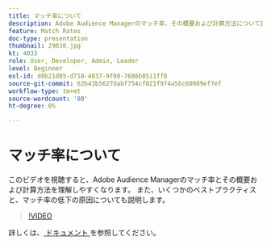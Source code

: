 ```yaml
---
title: マッチ率について
description: Adobe Audience Managerのマッチ率、その概要および計算方法について説明します。 また、ベストプラクティスと、マッチ率の低下の原因についても説明します。
feature: Match Rates
doc-type: presentation
thumbnail: 29830.jpg
kt: 4033
role: User, Developer, Admin, Leader
level: Beginner
exl-id: d8b21d85-d718-4837-9f80-7686b8511ff8
source-git-commit: 62b43b5627dabf754cf821f974a56c60989ef7ef
workflow-type: tm+mt
source-wordcount: '80'
ht-degree: 0%

---
```


# マッチ率について

このビデオを視聴すると、Adobe Audience Managerのマッチ率とその概要および計算方法を理解しやすくなります。 また、いくつかのベストプラクティスと、マッチ率の低下の原因についても説明します。

>[!VIDEO](https://video.tv.adobe.com/v/29830/?quality=12)

詳しくは、[ ドキュメント ](https://experienceleague.adobe.com/docs/audience-manager/user-guide/features/addressable-audiences.html) を参照してください。
